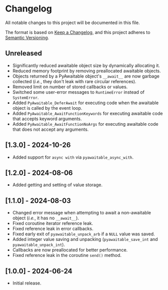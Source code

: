 # Changelog

All notable changes to this project will be documented in this file.

The format is based on [Keep a Changelog](https://keepachangelog.com/en/1.1.0/),
and this project adheres to [Semantic Versioning](https://semver.org/spec/v2.0.0.html).

## Unreleased

- Significantly reduced awaitable object size by dynamically allocating it.
- Reduced memory footprint by removing preallocated awaitable objects.
- Objects returned by a PyAwaitable object's `__await__` are now garbage collected (*i.e.*, they don't leak with rare circular references).
- Removed limit on number of stored callbacks or values.
- Switched some user-error messages to `RuntimeError` instead of `SystemError`.
- Added `PyAwaitable_DeferAwait` for executing code when the awaitable object is called by the event loop.
- Added `PyAwaitable_AwaitFunctionKeywords` for executing awaitable code that accepts keyword arguments.
- Added `PyAwaitable_AwaitFunctionNoArgs` for executing awaitable code that does not accept any arguments.

## [1.3.0] - 2024-10-26

- Added support for `async with` via `pyawaitable_async_with`.

## [1.2.0] - 2024-08-06

- Added getting and setting of value storage.

## [1.1.0] - 2024-08-03

- Changed error message when attempting to await a non-awaitable object (*i.e.*, it has no `__await__`).
- Fixed coroutine iterator reference leak.
- Fixed reference leak in error callbacks.
- Fixed early exit of `pyawaitable_unpack_arb` if a `NULL` value was saved.
- Added integer value saving and unpacking (`pyawaitable_save_int` and `pyawaitable_unpack_int`).
- Callbacks are now preallocated for better performance.
- Fixed reference leak in the coroutine `send()` method.

## [1.0.0] - 2024-06-24

- Initial release.
